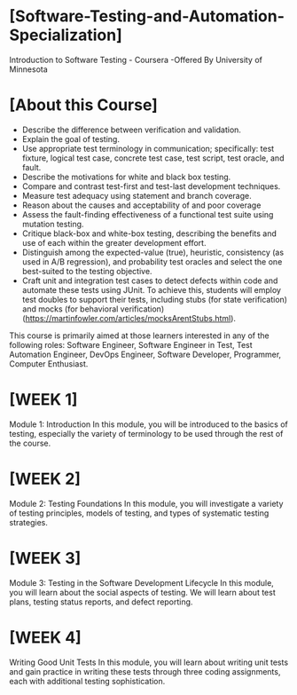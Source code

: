 # **[Software-Testing-and-Automation-Specialization]**
Introduction to Software Testing - Coursera -Offered By University of Minnesota

# **[About this Course]**
- Describe the difference between verification and validation.
- Explain the goal of testing.
- Use appropriate test terminology in communication; specifically: test fixture, logical test case, concrete test case, test script, test oracle, and fault.
- Describe the motivations for white and black box testing.
- Compare and contrast test-first and test-last development techniques.
- Measure test adequacy using statement and branch coverage.
- Reason about the causes and acceptability of and poor coverage
- Assess the fault-finding effectiveness of a functional test suite using mutation testing.
- Critique black-box and white-box testing, describing the benefits and use of each within the greater development effort.
- Distinguish among the expected-value (true), heuristic, consistency (as used in A/B regression), and probability test oracles and select the one best-suited to the testing objective.
- Craft unit and integration test cases to detect defects within code and automate these tests using JUnit.  To achieve this, students will employ test doubles to support their tests, including stubs (for state verification) and mocks (for behavioral verification) (https://martinfowler.com/articles/mocksArentStubs.html).

This course is primarily aimed at those learners interested in any of the following roles: Software Engineer, Software Engineer in Test, Test Automation Engineer, DevOps Engineer, Software Developer, Programmer, Computer Enthusiast. 

# **[WEEK 1]**
Module 1: Introduction
In this module, you will be introduced to the basics of testing, especially the variety of terminology to be used through the rest of the course.

# **[WEEK 2]**
Module 2: Testing Foundations
In this module, you will investigate a variety of testing principles, models of testing, and types of systematic testing strategies.

# **[WEEK 3]**
Module 3: Testing in the Software Development Lifecycle
In this module, you will learn about the social aspects of testing. We will learn about test plans, testing status reports, and defect reporting.

# **[WEEK 4]**
Writing Good Unit Tests
In this module, you will learn about writing unit tests and gain practice in writing these tests through three coding assignments, each with additional testing sophistication.